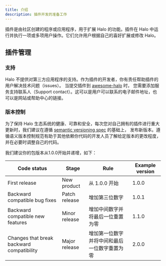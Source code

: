 ```yaml
---
title: 介绍
description: 插件开发的准备工作
---
```

插件是由社区创建的程序或应用程序，用于扩展 Halo 的功能。插件在 Halo 中运行并执行一项或多项用户操作。它们允许用户根据自己的喜好扩展或修改 Halo。

## 插件管理

### 支持

Halo 不提供对第三方应用程序的支持。作为插件的开发者，你有责任帮助插件的用户解决技术问题（issues）。
当提交插件到 [awesome-halo](https://github.com/halo-sigs/awesome-halo) 时，
您需要添加服务支持联系人（Support contact）。这可以是用户可以联系的电子邮件地址，也可以是网站或帮助中心的链接。

### 版本控制

为了保持 Halo 生态系统的健康、可靠和安全，每次您对自己拥有的插件进行重大更新时，我们建议在遵循 [semantic versioning spec](http://semver.org/) 的基础上，
发布新版本。遵循语义版本控制规范有助于其他依赖你代码的开发人员了解给定版本的更改程度，并在必要时调整自己的代码。

我们建议你的包版本从1.0.0开始并递增，如下：

| Code status                               | Stage         | Rule                                         | Example version |
| ----------------------------------------- | ------------- | -------------------------------------------- | --------------- |
| First release                             | New product   | 从 1.0.0 开始                                | 1.0.0           |
| Backward compatible bug fixes             | Patch release | 增加第三位数字                               | 1.0.1           |
| Backward compatible new features          | Minor release | 增加中间数字并将最后一位重置为零             | 1.1.0           |
| Changes that break backward compatibility | Major release | 增加第一位数字并将中间和最后一位数字重置为零 | 2.0.0           |
